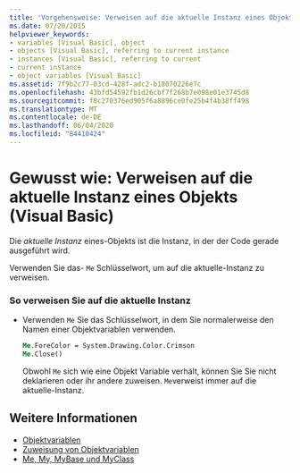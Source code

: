 ```yaml
---
title: 'Vorgehensweise: Verweisen auf die aktuelle Instanz eines Objekts'
ms.date: 07/20/2015
helpviewer_keywords:
- variables [Visual Basic], object
- objects [Visual Basic], referring to current instance
- instances [Visual Basic], referring to current
- current instance
- object variables [Visual Basic]
ms.assetid: 7f9b2c77-03cd-428f-adc2-b18070226e7c
ms.openlocfilehash: 43bfd54592fb1d26cbf7f268b7e098e01e3745d8
ms.sourcegitcommit: f8c270376ed905f6a8896ce0fe25b4f4b38ff498
ms.translationtype: MT
ms.contentlocale: de-DE
ms.lasthandoff: 06/04/2020
ms.locfileid: "84410424"
---
```

# <a name="how-to-refer-to-the-current-instance-of-an-object-visual-basic"></a>Gewusst wie: Verweisen auf die aktuelle Instanz eines Objekts (Visual Basic)
Die *aktuelle Instanz* eines-Objekts ist die Instanz, in der der Code gerade ausgeführt wird.  
  
 Verwenden Sie das- `Me` Schlüsselwort, um auf die aktuelle-Instanz zu verweisen.  
  
### <a name="to-refer-to-the-current-instance"></a>So verweisen Sie auf die aktuelle Instanz  
  
- Verwenden `Me` Sie das Schlüsselwort, in dem Sie normalerweise den Namen einer Objektvariablen verwenden.  
  
    ```vb  
    Me.ForeColor = System.Drawing.Color.Crimson  
    Me.Close()  
    ```  
  
     Obwohl `Me` sich wie eine Objekt Variable verhält, können Sie Sie nicht deklarieren oder ihr andere zuweisen. `Me`verweist immer auf die aktuelle-Instanz.  
  
## <a name="see-also"></a>Weitere Informationen

- [Objektvariablen](object-variables.md)
- [Zuweisung von Objektvariablen](object-variable-assignment.md)
- [Me, My, MyBase und MyClass](../../program-structure/me-my-mybase-and-myclass.md)
